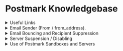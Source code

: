 # Postmark Knowledgebase

<details>

<summary>Useful Links</summary>

* [City of Boston Postmark Account](https://account.postmarkapp.com/servers)
* [Postmark Email API](https://postmarkapp.com/developer/api/email-api)
* [Postmark Sandboxes](https://postmarkapp.com/developer/user-guide/sandbox-mode)
* [Testing Bounces in Sandboxes](https://postmarkapp.com/support/article/1239-how-to-test-bounces)
* [Drupal Management Page for Postmark](https://content.boston.gov/admin/config/system/boston)



</details>

<details>

<summary>Email Sender (From / from_address).</summary>

The Postmark API deployed by CoB requires that the sender be someone from the **boston.gov** domain (i.e. someone@boston.gov). This is a measure to minimize the likelihood of using the service as an unauthorized relay.

However, this means that we cannot use another domain, e.g. someone@gmail.com as the SMTP From address.

Instead, we can use the **ReplyTo** feature of SMTP which is supported by PostMark and will cause "replies" to the email to go to the ReplyTo address

_Both From and ReplyTo fields accept the format `Full Name<person@email.com>`_ _and the recipients email software should then show Full Name instead of person@email.com._

</details>

<details>

<summary>Email Bouncing and Recipient Suppression</summary>

When an email for a recipient receives a Hard Bounce the recipient is automatically added to a Suppression list and **will receive no further emails until the recipient email is removed from the list.**

</details>

<details>

<summary>Server Suspension / Disabling</summary>

If the email delivery to bounce and non-delivery ratio drops below a certain level, Postmark will automatically suspend an email Server.  No further emails will be sent from this Server.

A Server can also be suspended when a threshold of spam reports is reached.

This is to protect the Servers confidence rating and to prevent blacklisting by external services.

Watch for emails from Postmark advising when this happens.

Sandboxes do not have this restriction, they are never automatically suspended.

</details>

<details>

<summary>Use of Postmark Sandboxes and Servers</summary>

Postmark have a concept of servers which a user can set up to handle inbound and outbound email messages.

**Definitions:**

**Servers** are fully functioning objects which are "live" and have various **Streams** which send and receive email messages. A server can also have user-defined **Templates** and and **API Token** so mail can be routed via the server using an API. Streams actively monitor email messages sent and received and react to traffic based on rules which can be configured by the user.

**Sandboxes** are like Servers which are configured for testing. They have all the same features as a Server except that their Streams are "black holes" which do not actually send out email messages.  Sandboxes can generate failure messages when reserved email addresses are used as the recipient, otherwise all emails they receive are considered to be delivered (even though they aren't physically sent).

**CoB Use:**

City of Boston use a number of Servers to send Production-originating outbound emails, typically one server per originating source or application.

City of Boston have configured **one** Server for Testing where the sending of emails is an important part of the functionality being tested.  Templates can be added to this server as needed. To avoid accidental delivery of emails and possible suspension of the Server for non-delivery etc, this Server should only be used sparingly.

City of Boston use one sandbox for testing outbound emails.  All non-production environments which dont actually need emails to be delivered should use the Test Sandbox rather than the Test Server.



</details>
